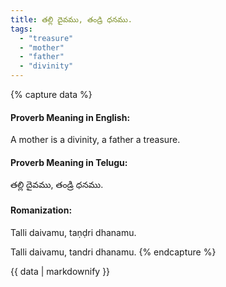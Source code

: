 ```yaml
---
title: తల్లి దైవము, తండ్రి ధనము.
tags:
  - "treasure"
  - "mother"
  - "father"
  - "divinity"
---
```


{% capture data %}
#### Proverb Meaning in English:
A mother is a divinity, a father a treasure.

#### Proverb Meaning in Telugu:
తల్లి దైవము, తండ్రి ధనము.

#### Romanization:
Talli daivamu, taṇḍri dhanamu.

Talli daivamu, tandri dhanamu.
{% endcapture %}

{{ data | markdownify }}

